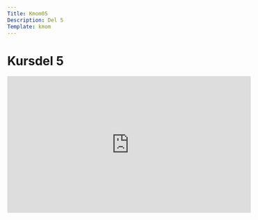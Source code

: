 ```yaml
---
Title: Kmom05
Description: Del 5
Template: kmom
---
```


Kursdel 5
==================

<div class="embed-container">
      <iframe width="560" height="315" src="https://www.youtube.com/embed/-RTNaG8yWVY" frameborder="0" allow="accelerometer; autoplay; clipboard-write; encrypted-media; gyroscope; picture-in-picture" allowfullscreen></iframe>
</div>